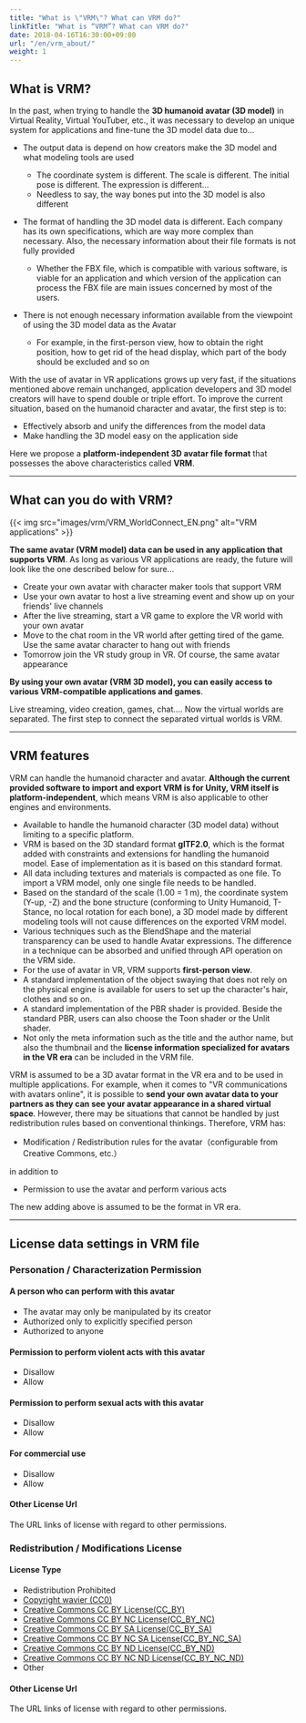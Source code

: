 ```yaml
---
title: "What is \"VRM\"? What can VRM do?"
linkTitle: "What is “VRM”? What can VRM do?"
date: 2018-04-16T16:30:00+09:00
url: "/en/vrm_about/"
weight: 1
---
```


## What is VRM?
In the past, when trying to handle the **3D humanoid avatar (3D model)** in Virtual Reality, Virtual YouTuber, etc., it was necessary to develop an unique system for applications and fine-tune the 3D model data due to...

* The output data is depend on how creators make the 3D model and what modeling tools are used
    * The coordinate system is different. The scale is different. The initial pose is different. The expression is different...
    * Needless to say, the way bones put into the 3D model is also different

* The format of handling the 3D model data is different. Each company has its own specifications, which are way more complex than necessary. Also, the necessary information about their file formats is not fully provided
    * Whether the FBX file, which is compatible with various software, is viable for an application and which version of the application can process the FBX file are main issues concerned by most of the users.

* There is not enough necessary information available from the viewpoint of using the 3D model data as the Avatar
	* For example, in the first-person view, how to obtain the right position, how to get rid of the head display, which part of the body should be excluded and so on

With the use of avatar in VR applications grows up very fast, if the situations mentioned above remain unchanged, application developers and 3D model creators will have to spend double or triple effort. To improve the current situation, based on the humanoid character and avatar, the first step is to:

* Effectively absorb and unify the differences from the model data
* Make handling the 3D model easy on the application side

Here we propose a **platform-independent 3D avatar file format** that possesses the above characteristics called **VRM**.

---
## What can you do with VRM?
{{< img src="images/vrm/VRM_WorldConnect_EN.png" alt="VRM applications" >}}

**The same avatar (VRM model) data can be used in any application that supports VRM**. As long as various VR applications are ready, the future will look like the one described below for sure...

* Create your own avatar with character maker tools that support VRM
* Use your own avatar to host a live streaming event and show up on your friends' live channels
* After the live streaming, start a VR game to explore the VR world with your own avatar 
* Move to the chat room in the VR world after getting tired of the game. Use the same avatar character to hang out with friends
* Tomorrow join the VR study group in VR. Of course, the same avatar appearance

**By using your own avatar (VRM 3D model), you can easily access to various VRM-compatible applications and games**.

Live streaming, video creation, games, chat.... Now the virtual worlds are separated. The first step to connect the separated virtual worlds is VRM.

---
## VRM features
VRM can handle the humanoid character and avatar. **Although the current provided software to import and export VRM is for Unity, VRM itself is platform-independent**, which means VRM is also applicable to other engines and environments.

* Available to handle the humanoid character (3D model data) without limiting to a specific platform.
* VRM is based on the 3D standard format **glTF2.0**, which is the format added with constraints and extensions for handling the humanoid model. Ease of implementation as it is based on this standard format.
* All data including textures and materials is compacted as one file. To import a VRM model, only one single file needs to be handled.
* Based on the standard of the scale (1.00 = 1 m), the coordinate system (Y-up, -Z) and the bone structure (conforming to Unity Humanoid, T-Stance, no local rotation for each bone), a 3D model made by different modeling tools will not cause differences on the exported VRM model.
* Various techniques such as the BlendShape and the material transparency can be used to handle Avatar expressions. The difference in a technique can be absorbed and unified through API operation on the VRM side.
* For the use of avatar in VR, VRM supports **first-person view**.
* A standard implementation of the object swaying that does not rely on the physical engine is available for users to set up the character's hair, clothes and so on.
* A standard implementation of the PBR shader is provided. Beside the standard PBR, users can also choose the Toon shader or the Unlit shader.
* Not only the meta information such as the title and the author name, but also the thumbnail and the **license information specialized for avatars in the VR era** can be included in the VRM file.

VRM is assumed to be a 3D avatar format in the VR era and to be used in multiple applications. For example, when it comes to "VR communications with avatars online", it is possible to **send your own avatar data to your partners as they can see your avatar appearance in a shared virtual space**. However, there may be situations that cannot be handled by just redistribution rules based on conventional thinkings. Therefore, VRM has:

* Modification / Redistribution rules for the avatar（configurable from Creative Commons, etc.）

in addition to

* Permission to use the avatar and perform various acts

The new adding above is assumed to be the format in VR era.

---
## License data settings in VRM file
### Personation / Characterization Permission
#### A person who can perform with this avatar
* The avatar may only be manipulated by its creator
* Authorized only to explicitly specified person
* Authorized to anyone

#### Permission to perform violent acts with this avatar
* Disallow
* Allow

#### Permission to perform sexual acts with this avatar
* Disallow
* Allow

#### For commercial use
* Disallow
* Allow

#### Other License Url
The URL links of license with regard to other permissions.

### Redistribution / Modifications License
#### License Type
* Redistribution Prohibited
* [Copyright wavier (CC0)](https://creativecommons.org/publicdomain/zero/1.0/deed.en)
* [Creative Commons CC BY License(CC_BY)](https://creativecommons.org/licenses/by/4.0/deed.en)
* [Creative Commons CC BY NC License(CC_BY_NC)](https://creativecommons.org/licenses/by-nc/4.0/deed.en)
* [Creative Commons CC BY SA License(CC_BY_SA)](https://creativecommons.org/licenses/by-sa/4.0/deed.en)
* [Creative Commons CC BY NC SA License(CC_BY_NC_SA)](https://creativecommons.org/licenses/by-nc-sa/4.0/deed.en)
* [Creative Commons CC BY ND License(CC_BY_ND)](https://creativecommons.org/licenses/by-nd/4.0/deed.en)
* [Creative Commons CC BY NC ND License(CC_BY_NC_ND)](https://creativecommons.org/licenses/by-nc-nd/4.0/deed.en)
* Other

#### Other License Url
The URL links of license with regard to other permissions.